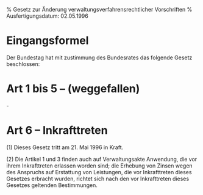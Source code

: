 % Gesetz zur Änderung verwaltungsverfahrensrechtlicher Vorschriften
% Ausfertigungsdatum: 02.05.1996
 
# Eingangsformel

Der Bundestag hat mit zustimmung des Bundesrates das folgende Gesetz beschlossen:

# Art 1 bis 5 – (weggefallen)

\-

# Art 6 – Inkrafttreten

(1) Dieses Gesetz tritt am 21. Mai 1996 in Kraft.

(2) Die Artikel 1 und 3 finden auch auf Verwaltungsakte Anwendung, die vor ihrem Inkrafttreten erlassen worden sind; die Erhebung von Zinsen wegen des Anspruchs auf Erstattung von Leistungen, die vor Inkrafttreten dieses Gesetzes erbracht wurden, richtet sich nach den vor Inkrafttreten dieses Gesetzes geltenden Bestimmungen.
